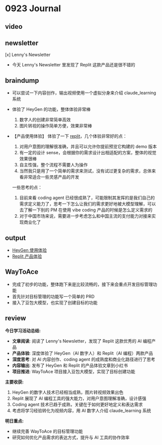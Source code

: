 # 0923 Journal

## video

## newsletter

[x] Lenny's Newsletter

- 今天 Lenny's Newsletter 里发现了 Replit 这款产品还是很不错的

## braindump

- 可以尝试一下内容创作，输出视频使用一个虚拟分身来介绍 claude_learning 系统
- 体验了 HeyGen 的功能，整体体验非常棒

  1. 数字人的创建非常简单高效
  2. 图片转视的操作简单方便，效果非常棒

- 【产品使用体验】 体验了一下 [replit](https://replit.com/)，几个体验非常好的点：

  1. 对用户意图的理解很准确，并且可以允许你提前预览它构建的 demo 版本
  2. 有一定的设计 sense，会根据你的需求设计出相适配的方案，整体的视觉效果很棒
  3. 自主性强，整个流程不需要人为操作
  4. 当然我只是用了一个简单的需求来测试，没有试过更复杂的需求，总体来看非常适合一些灵感产品的开发

  一些思考的点：

  1. 目前来看 coding agent 已经很成熟了，可能限制其发挥的是我们自己的需求定义能力了，思考一下怎么让我们的需求更好地被大模型理解，可以去了解一下别的 PM 在使用 vibe coding 产品的时候是怎么定义需求的
  2. 对于中国市场来说，需要进一步考虑怎么和中国主流的支付能力对接来实现商业化了

## output

- [HeyGen 使用体验](https://www.xiaohongshu.com/explore/68d1ed2d0000000012031338?xsec_token=GB2MC2cpBkEyrBd-I9Bdci7H_S_-k5ETFRtRWt9asvpa0=&xsec_source=pc_creatormng)
- [Replit 产品体验](https://www.xiaohongshu.com/explore/68d2be67000000001203dc13?xsec_token=YBP5dODpRutQFkENWnXhAsamuZIbtsvvA8ztFyzJrG7zY%3D&xsec_source=pc_creatormng)

## WayToAce

- 完成了初步的功能，整体跑下来是比较流畅的，接下来会重点开发目标管理功能
- 首先针对目标管理的功能写一个简单的 PRD
- 接入了豆包大模型，也实现了创建目标的功能

## review

**今日学习活动总结:**

- **文章阅读**: 阅读了 Lenny's Newsletter，发现了 Replit 这款优秀的 AI 编程产品
- **产品体验**: 深度体验了 HeyGen（AI 数字人）和 Replit（AI 编程）两款产品
- **深度思考**: 对 AI 内容创作、coding agent 的成熟度和商业化路径进行了思考
- **内容输出**: 发布了 HeyGen 和 Replit 的产品体验文章到小红书
- **项目推进**: WayToAce 项目接入豆包大模型，实现了目标创建功能

**主要收获:**
1. HeyGen 的数字人技术已经相当成熟，图片转视频效果出色
2. Replit 展现了 AI 编程工具的强大能力，对用户意图理解准确，设计感强
3. Coding agent 技术已趋于成熟，关键在于如何更好地定义和表达需求
4. 考虑将学习经验转化为视频内容，用 AI 数字人介绍 claude_learning 系统

**明日重点:**
- 继续完善 WayToAce 的目标管理功能
- 研究如何优化产品需求的表达方式，提升与 AI 工具的协作效率
